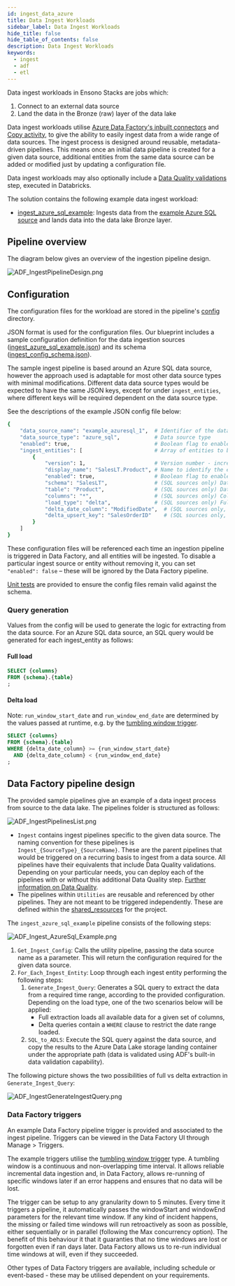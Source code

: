 ```yaml
---
id: ingest_data_azure
title: Data Ingest Workloads
sidebar_label: Data Ingest Workloads
hide_title: false
hide_table_of_contents: false
description: Data Ingest Workloads
keywords:
  - ingest
  - adf
  - etl
---
```


Data ingest workloads in Ensono Stacks are jobs which:

1. Connect to an external data source
2. Land the data in the Bronze (raw) layer of the data lake

Data ingest workloads utilise [Azure Data Factory's inbuilt connectors](https://learn.microsoft.com/en-us/azure/data-factory/connector-overview) and [Copy activity](https://learn.microsoft.com/en-us/azure/data-factory/copy-activity-overview), to give the ability to easily ingest data from a wide range of data sources. The ingest process is designed around reusable, metadata-driven pipelines. This means once
an initial data pipeline is created for a given data source, additional entities from the same data source can be added or modified just by updating a configuration file.

Data ingest workloads may also optionally include a [Data Quality validations](./data_quality_azure.md) step, executed in Databricks.

The solution contains the following example data ingest workload:

- [ingest_azure_sql_example](https://github.com/ensono/stacks-azure-data/tree/main/de_workloads/ingest/ingest_azure_sql_example): Ingests data from the [example Azure SQL source](../getting_started/example_data_source.md) and lands data into the data lake Bronze layer.

## Pipeline overview

The diagram below gives an overview of the ingestion pipeline design.

![ADF_IngestPipelineDesign.png](../images/ADF_IngestPipelineDesign.png)

## Configuration

The configuration files for the workload are
stored in the pipeline's [config](https://github.com/ensono/stacks-azure-data/tree/main/de_workloads/ingest/Ingest_AzureSql_Example/config) directory.

JSON format is used for the configuration files. Our blueprint includes a sample configuration definition for the data ingestion sources
([ingest_azure_sql_example.json](https://github.com/ensono/stacks-azure-data/blob/main/de_workloads/ingest/ingest_azure_sql_example/config/ingest_sources/ingest_config.json))
and its schema ([ingest_config_schema.json](https://github.com/ensono/stacks-azure-data/blob/main/de_workloads/ingest/ingest_azure_sql_example/config/schema/ingest_config_schema.json)).

The sample ingest pipeline is based around an Azure SQL data source, however the approach used is adaptable for most other data source types with minimal modifications. Different data data source types would be expected to have the same JSON keys, except for under `ingest_entities`, where different keys will be required dependent on the data source type.

See the descriptions of the example JSON config file below:

```bash
{
    "data_source_name": "example_azuresql_1",  # Identifier of the data source - must be unique
    "data_source_type": "azure_sql",           # Data source type
    "enabled": true,                           # Boolean flag to enable / disable the data source from being ingested
    "ingest_entities": [                       # Array of entities to be ingested from the source
        {
            "version": 1,                      # Version number - increment this if the entity's schema changes
            "display_name": "SalesLT.Product", # Name to identify the entity - must be unique per data source
            "enabled": true,                   # Boolean flag to enable / disable the entity from being ingested
            "schema": "SalesLT",               # (SQL sources only) Database schema
            "table": "Product",                # (SQL sources only) Database table
            "columns": "*",                    # (SQL sources only) Columns to select. May also contain SQL-expressions for columns.
            "load_type": "delta",              # (SQL sources only) Full or delta load. If delta load selected, then also include the following keys
            "delta_date_column": "ModifiedDate",  # (SQL sources only, delta load) Date column to use for filtering the date range. May also contain SQL-expressions for columns.
            "delta_upsert_key": "SalesOrderID"    # (SQL sources only, delta load) Primary key for determining updated columns in a delta load. May also contain SQL-expressions for columns.
        }
    ]
}
```

These configuration files will be referenced each time an ingestion pipeline
is triggered in Data Factory, and all entities will be ingested. To disable a particular ingest
source or entity without removing it, you can set `"enabled": false` – these will be ignored by
the Data Factory pipeline.

[Unit tests](https://github.com/ensono/stacks-azure-data/tree/main/de_workloads/ingest/ingest_azure_sql_example/tests/unit)
are provided to ensure the config files remain valid against the schema.

### Query generation

Values from the config will be used to generate the logic for extracting from the data source. For an Azure SQL data source, an SQL query would be generated for each ingest_entity as follows:

#### Full load

```sql
SELECT {columns}
FROM {schema}.{table}
;
```

#### Delta load

Note: `run_window_start_date` and `run_window_end_date` are determined by the values passed at runtime, e.g. by the [tumbling window trigger](#data-factory-triggers).

```sql
SELECT {columns}
FROM {schema}.{table}
WHERE {delta_date_column} >= {run_window_start_date}
  AND {delta_date_column} < {run_window_end_date}
;
```

## Data Factory pipeline design

The provided sample pipelines give an example of a data ingest process from source to the data lake.
The pipelines folder is structured as follows:

![ADF_IngestPipelinesList.png](../images/ADF_IngestPipelinesList.png)

- `Ingest` contains ingest pipelines specific to the given data source. The naming convention for
these pipelines is `Ingest_{SourceType}_{SourceName}`. These are the parent pipelines that would be
triggered on a recurring basis to ingest from a data source. All pipelines have their equivalents
that include Data Quality validations. Depending on your particular needs, you can deploy each of
the pipelines with or without this additional Data Quality step. [Further information on Data Quality](data_quality_azure.md).
- The pipelines within `Utilities` are reusable and referenced by other pipelines. They are not
meant to be triggered independently. These are defined within the [shared_resources](https://github.com/ensono/stacks-azure-data/tree/main/de_workloads/shared_resources) for the project.

The `ingest_azure_sql_example` pipeline consists of the following steps:

![ADF_Ingest_AzureSql_Example.png](../images/ADF_Ingest_AzureSql_Example.png)

1. `Get_Ingest_Config`: Calls the utility pipeline, passing the data source name as a parameter.
This will return the configuration required for the given data source.
2. `For_Each_Ingest_Entity`: Loop through each ingest entity performing the following steps:
    1. `Generate_Ingest_Query`: Generates a SQL query to extract the data from a required time range,
    according to the provided configuration. Depending on the load type, one of the two scenarios
    below will be applied:
       - Full extraction loads all available data for a given set of columns,
       - Delta queries contain a `WHERE` clause to restrict the date range loaded.
    2. `SQL_to_ADLS`: Execute the SQL query against the data source, and copy the results to the
    Azure Data Lake storage landing container under the appropriate path (data is validated using
    ADF's built-in data validation capability).

The following picture shows the two possibilities of full vs delta extraction in `Generate_Ingest_Query`:

![ADF_IngestGenerateIngestQuery.png](../images/ADF_IngestGenerateIngestQuery.png)

### Data Factory triggers

An example Data Factory pipeline trigger is provided and associated to the ingest pipeline. Triggers can be viewed in the Data Factory UI through Manage > Triggers.

The example triggers utilise the [tumbling window trigger](https://learn.microsoft.com/en-us/azure/data-factory/how-to-create-tumbling-window-trigger?tabs=data-factory) type. A tumbling window is a continuous and non-overlapping time interval. It allows reliable incremental data ingestion and, in Data Factory, allows re-running of specific windows later if an error happens and ensures that no data will be lost.

The trigger can be setup to any granularity down to 5 minutes. Every time it triggers a pipeline, it automatically passes the windowStart and windowEnd parameters for the relevant time window.
If any kind of incident happens, the missing or failed time windows will run retroactively as soon as possible, either sequentially or in parallel (following the Max concurrency option). The benefit of this behaviour it that it guaranties that no time windows are lost or forgotten even if ran days later. Data Factory allows us to re-run individual time windows at will, even if they succeeded.

Other types of Data Factory triggers are available, including schedule or event-based - these may be utilised dependent on your requirements.
